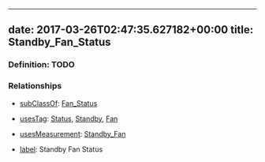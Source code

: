 
---
date: 2017-03-26T02:47:35.627182+00:00
title: Standby_Fan_Status
---
### Definition: TODO

### Relationships

* [subClassOf](http://www.w3.org/2000/01/rdf-schema#subClassOf): [Fan_Status](https://brickschema.org/schema/1.0/Brick#Fan_Status)

* [usesTag](https://brickschema.org/schema/1.0/BrickFrame#usesTag): [Status](https://brickschema.org/schema/1.0/BrickTag#Status), [Standby](https://brickschema.org/schema/1.0/BrickTag#Standby), [Fan](https://brickschema.org/schema/1.0/BrickTag#Fan)

* [usesMeasurement](https://brickschema.org/schema/1.0/BrickFrame#usesMeasurement): [Standby_Fan](https://brickschema.org/schema/1.0/Brick#Standby_Fan)

* [label](http://www.w3.org/2000/01/rdf-schema#label): Standby Fan Status
